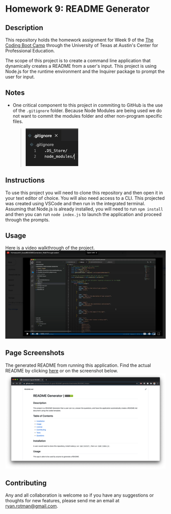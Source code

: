 # Homework 9: README Generator

## Description
This repository holds the homework assignment for Week 9 of the [The Coding Boot Camp](https://techbootcamps.utexas.edu/coding/) through the University of Texas at Austin's Center for Professional Education.

The scope of this project is to create a command line application that dynamically creates a README from a user's input. This project is using Node.js for the runtime environment and the Inquirer package to prompt the user for input.

## Notes
* One critical component to this project in commiting to GitHub is the use of the ```.gitignore``` folder. Because Node Modules are being used we do not want to commit the modules folder and other non-program specific files.
    > ![ReadMe_ScreenShot_gitignore](./Assets/Images/ReadMe_ScreenShot_gitignore.png)

## Instructions
To use this project you will need to clone this repository and then open it in your text editor of choice. You will also need access to a CLI. This projected was created using VSCode and then run in the integrated terminal. Assuming that Node.js is already installed, you will need to run ```npm install``` and then you can run ```node index.js``` to launch the application and proceed through the prompts.

## Usage
Here is a video walkthrough of the project.
[![ReadMe_ScreenShot_WalkthroughVideo](./Assets/Images/ReadMe_Screenshot_WalkthroughVideo.png)](https://drive.google.com/file/d/1-HkuFh6p1r3jt3Yjzm_Q_eEzlRDDGbC_/view)

## Page Screenshots
The generated README from running this application. Find the actual README by clicking [here](https://github.com/ryanrotman/homework-9-good-README-generator/tree/master/README_Output) or on the screenshot below.
[![ReadMe_ScreenShot_GeneratedReadMe](./Assets/Images/ReadMe_Screenshot_GeneratedReadMe.png)](https://github.com/ryanrotman/homework-9-good-README-generator/tree/master/README_Output)

## Contributing
Any and all collaboration is welcome so if you have any suggestions or thoughts for new features, please send me an email at ryan.rotman@gmail.com.